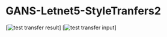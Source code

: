 # GANS-Letnet5-StyleTranfers2

[![test transfer result](https://www.youtube.com/watch?v=OFroJh6pm8o)]
[![test transfer input](https://www.youtube.com/watch?v=z14PRjIu_UE)]
